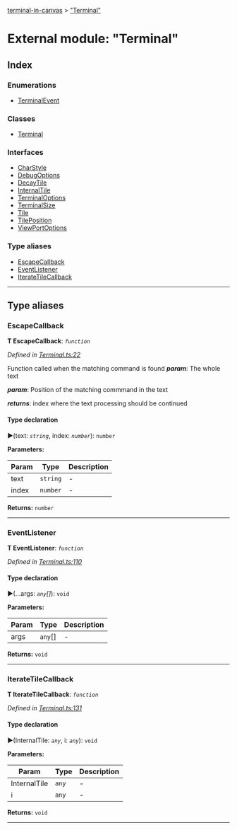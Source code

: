 [terminal-in-canvas](../README.md) > ["Terminal"](../modules/_terminal_.md)



# External module: "Terminal"

## Index

### Enumerations

* [TerminalEvent](../enums/_terminal_.terminalevent.md)


### Classes

* [Terminal](../classes/_terminal_.terminal.md)


### Interfaces

* [CharStyle](../interfaces/_terminal_.charstyle.md)
* [DebugOptions](../interfaces/_terminal_.debugoptions.md)
* [DecayTile](../interfaces/_terminal_.decaytile.md)
* [InternalTile](../interfaces/_terminal_.internaltile.md)
* [TerminalOptions](../interfaces/_terminal_.terminaloptions.md)
* [TerminalSize](../interfaces/_terminal_.terminalsize.md)
* [Tile](../interfaces/_terminal_.tile.md)
* [TilePosition](../interfaces/_terminal_.tileposition.md)
* [ViewPortOptions](../interfaces/_terminal_.viewportoptions.md)


### Type aliases

* [EscapeCallback](_terminal_.md#escapecallback)
* [EventListener](_terminal_.md#eventlistener)
* [IterateTileCallback](_terminal_.md#iteratetilecallback)



---
## Type aliases
<a id="escapecallback"></a>

###  EscapeCallback

**Τ EscapeCallback**:  *`function`* 

*Defined in [Terminal.ts:22](https://github.com/danikaze/terminal-in-canvas/blob/6c46a1f/src/Terminal.ts#L22)*



Function called when the matching command is found
*__param__*: The whole text

*__param__*: Position of the matching commmand in the text

*__returns__*: index where the text processing should be continued


#### Type declaration
►(text: *`string`*, index: *`number`*): `number`



**Parameters:**

| Param | Type | Description |
| ------ | ------ | ------ |
| text | `string`   |  - |
| index | `number`   |  - |





**Returns:** `number`






___

<a id="eventlistener"></a>

###  EventListener

**Τ EventListener**:  *`function`* 

*Defined in [Terminal.ts:110](https://github.com/danikaze/terminal-in-canvas/blob/6c46a1f/src/Terminal.ts#L110)*


#### Type declaration
►(...args: *`any`[]*): `void`



**Parameters:**

| Param | Type | Description |
| ------ | ------ | ------ |
| args | `any`[]   |  - |





**Returns:** `void`






___

<a id="iteratetilecallback"></a>

###  IterateTileCallback

**Τ IterateTileCallback**:  *`function`* 

*Defined in [Terminal.ts:131](https://github.com/danikaze/terminal-in-canvas/blob/6c46a1f/src/Terminal.ts#L131)*


#### Type declaration
►(InternalTile: *`any`*, i: *`any`*): `void`



**Parameters:**

| Param | Type | Description |
| ------ | ------ | ------ |
| InternalTile | `any`   |  - |
| i | `any`   |  - |





**Returns:** `void`






___


